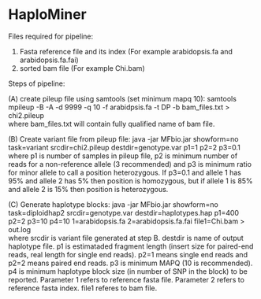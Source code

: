 # HaploMiner
Files required for pipeline:
1) Fasta reference file and its index (For example arabidopsis.fa and arabidopsis.fa.fai)
2) sorted bam file (For example Chi.bam)

Steps of pipeline:

(A) create pileup file using samtools (set minimum mapq 10):
samtools mpileup -B -A -d 9999 -q 10 -f arabidpsis.fa -t DP -b bam_files.txt > chi2.pileup </br>
where bam_files.txt will contain fully qualified name of bam file.

(B) Create variant file from pileup file:
java -jar MFbio.jar showform=no task=variant srcdir=chi2.pileup destdir=genotype.var p1=1 p2=2 p3=0.1 </br>
where p1 is number of samples in pileup file, p2 is minimum number of reads for a non-reference allele (3 recommended) and p3 is minimum ratio for minor allele to call a position heterozygous. If p3=0.1 and allele 1 has 95% and allele 2 has 5% then position is homozygous, but if allele 1 is 85% and allele 2 is 15% then position is heterozygous.

(C) Generate haplotype blocks:
java -jar MFbio.jar showform=no task=diploidhap2 srcdir=genotype.var destdir=haplotypes.hap p1=400 p2=2 p3=10 p4=10 1=arabidopsis.fa 2=arabidopsis.fa.fai file1=Chi.bam > out.log </br>
where srcdir is variant file generated at step B. destdir is name of output haplotype file. p1 is estimataded fragment length (insert size for paired-end reads, real length for single end reads). p2=1 means single end reads and p2=2 means paired end reads. p3 is minimum MAPQ (10 is recommended). p4 is minimum haplotype block size (in number of SNP in the block) to be reported. Parameter 1 refers to reference fasta file. Parameter 2 refers to reference fasta index. file1 referes to bam file.
